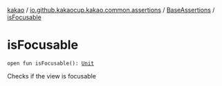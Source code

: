 [kakao](../../index.md) / [io.github.kakaocup.kakao.common.assertions](../index.md) / [BaseAssertions](index.md) / [isFocusable](./is-focusable.md)

# isFocusable

`open fun isFocusable(): `[`Unit`](https://kotlinlang.org/api/latest/jvm/stdlib/kotlin/-unit/index.html)

Checks if the view is focusable


